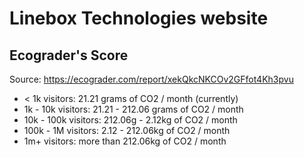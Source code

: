 # Linebox Technologies website
## Ecograder's Score
Source: https://ecograder.com/report/xekQkcNKCOv2GFfot4Kh3pvu

* < 1k visitors: 21.21 grams of CO2 / month (currently)
* 1k - 10k visitors: 21.21 - 212.06 grams of CO2 / month
* 10k - 100k visitors: 212.06g - 2.12kg of CO2 / month
* 100k - 1M visitors: 2.12 - 212.06kg of CO2 / month
* 1m+ visitors: more than 212.06kg of CO2 / month

